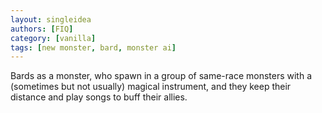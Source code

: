 ```yaml
---
layout: singleidea
authors: [FIQ]
category: [vanilla]
tags: [new monster, bard, monster ai]
---
```

Bards as a monster, who spawn in a group of same-race monsters with a (sometimes but not usually) magical instrument, and they keep their distance and play songs to buff their allies.
